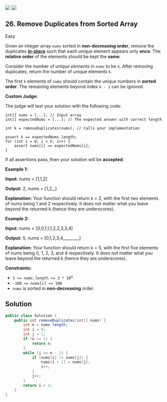 [![](https://img.shields.io/github/stars/javadev/LeetCode-in-Java?label=Stars&style=flat-square)](https://github.com/javadev/LeetCode-in-Java)
[![](https://img.shields.io/github/forks/javadev/LeetCode-in-Java?label=Fork%20me%20on%20GitHub%20&style=flat-square)](https://github.com/javadev/LeetCode-in-Java/fork)

## 26\. Remove Duplicates from Sorted Array

Easy

Given an integer array `nums` sorted in **non-decreasing order**, remove the duplicates [**in-place**](https://en.wikipedia.org/wiki/In-place_algorithm) such that each unique element appears only **once**. The **relative order** of the elements should be kept the **same**.

Consider the number of _unique elements_ in `nums` to be `k`. After removing duplicates, return the number of unique elements `k`.

The first `k` elements of `nums` should contain the unique numbers in **sorted order**. The remaining elements beyond index `k - 1` can be ignored.

**Custom Judge:**

The judge will test your solution with the following code:

    int[] nums = [...]; // Input array
    int[] expectedNums = [...]; // The expected answer with correct length

    int k = removeDuplicates(nums); // Calls your implementation

    assert k == expectedNums.length;
    for (int i = 0; i < k; i++) {
        assert nums[i] == expectedNums[i];
    }

If all assertions pass, then your solution will be **accepted**.

**Example 1:**

**Input:** nums = [1,1,2]

**Output:** 2, nums = [1,2,\_]

**Explanation:** Your function should return k = 2, with the first two elements of nums being 1 and 2 respectively. It does not matter what you leave beyond the returned k (hence they are underscores). 

**Example 2:**

**Input:** nums = [0,0,1,1,1,2,2,3,3,4]

**Output:** 5, nums = [0,1,2,3,4,\_,\_,\_,\_,\_]

**Explanation:** Your function should return k = 5, with the first five elements of nums being 0, 1, 2, 3, and 4 respectively. It does not matter what you leave beyond the returned k (hence they are underscores). 

**Constraints:**

*   <code>1 <= nums.length <= 3 * 10<sup>4</sup></code>
*   `-100 <= nums[i] <= 100`
*   `nums` is sorted in **non-decreasing** order.

## Solution

```java
public class Solution {
    public int removeDuplicates(int[] nums) {
        int n = nums.length;
        int i = 0;
        int j = 1;
        if (n <= 1) {
            return n;
        }
        while (j <= n - 1) {
            if (nums[i] != nums[j]) {
                nums[i + 1] = nums[j];
                i++;
            }
            j++;
        }
        return i + 1;
    }
}
```